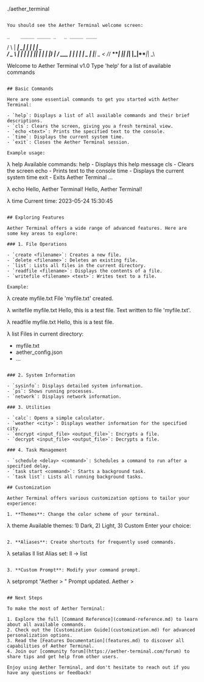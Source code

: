 ./aether_terminal

```plaintext

You should see the Aether Terminal welcome screen:

```

```plaintext
_    _____ _____ _   _ _____ ____  
```

/ \  | ****|*   _| | | | ****|  _ \
/ _ \ |  *|   | | | |*| |  *| | |*) |
/ ___ | |***  | | |  _  | |***|  _ <
/*/   __****| |*| |*| |_|**__*|*| _\

Welcome to Aether Terminal v1.0
Type 'help' for a list of available commands

```plaintext

## Basic Commands

Here are some essential commands to get you started with Aether Terminal:

- `help`: Displays a list of all available commands and their brief descriptions.
- `cls`: Clears the screen, giving you a fresh terminal view.
- `echo <text>`: Prints the specified text to the console.
- `time`: Displays the current system time.
- `exit`: Closes the Aether Terminal session.

Example usage:

```

λ help
Available commands:
help       - Displays this help message
cls        - Clears the screen
echo       - Prints text to the console
time       - Displays the current system time
exit       - Exits Aether Terminal
...

λ echo Hello, Aether Terminal!
Hello, Aether Terminal!

λ time
Current time: 2023-05-24 15:30:45

```plaintext

## Exploring Features

Aether Terminal offers a wide range of advanced features. Here are some key areas to explore:

### 1. File Operations

- `create <filename>`: Creates a new file.
- `delete <filename>`: Deletes an existing file.
- `list`: Lists all files in the current directory.
- `readfile <filename>`: Displays the contents of a file.
- `writefile <filename> <text>`: Writes text to a file.

Example:

```

λ create myfile.txt
File 'myfile.txt' created.

λ writefile myfile.txt Hello, this is a test file.
Text written to file 'myfile.txt'.

λ readfile myfile.txt
Hello, this is a test file.

λ list
Files in current directory:

- myfile.txt
- aether_config.json
- ...


```plaintext

### 2. System Information

- `sysinfo`: Displays detailed system information.
- `ps`: Shows running processes.
- `network`: Displays network information.

### 3. Utilities

- `calc`: Opens a simple calculator.
- `weather <city>`: Displays weather information for the specified city.
- `encrypt <input_file> <output_file>`: Encrypts a file.
- `decrypt <input_file> <output_file>`: Decrypts a file.

### 4. Task Management

- `schedule <delay> <command>`: Schedules a command to run after a specified delay.
- `task start <command>`: Starts a background task.
- `task list`: Lists all running background tasks.

## Customization

Aether Terminal offers various customization options to tailor your experience:

1. **Themes**: Change the color scheme of your terminal.
```

λ theme
Available themes: 1) Dark, 2) Light, 3) Custom
Enter your choice:

```plaintext

2. **Aliases**: Create shortcuts for frequently used commands.
```

λ setalias ll list
Alias set: ll -> list

```plaintext

3. **Custom Prompt**: Modify your command prompt.
```

λ setprompt "Aether > "
Prompt updated.
Aether >

```plaintext

## Next Steps

To make the most of Aether Terminal:

1. Explore the full [Command Reference](command-reference.md) to learn about all available commands.
2. Check out the [Customization Guide](customization.md) for advanced personalization options.
3. Read the [Features Documentation](features.md) to discover all capabilities of Aether Terminal.
4. Join our [community forum](https://aether-terminal.com/forum) to share tips and get help from other users.

Enjoy using Aether Terminal, and don't hesitate to reach out if you have any questions or feedback!
```